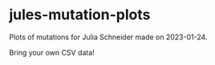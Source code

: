 # jules-mutation-plots

Plots of mutations for Julia Schneider made on 2023-01-24.

Bring your own CSV data!
